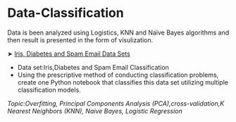 # Data-Classification
Data is been analyzed using Logistics, KNN and Naïve Bayes algorithms and then result is presented in the form of visulization.

➤ [Iris, Diabetes and Spam Email Data Sets](Dimonds.ipynb) 
- Data set:Iris,Diabetes and Spam Email Classification
- Using the prescriptive method of conducting classification problems, create one Python notebook that classifies this data set utilizing multiple classification models.

*Topic:Overfitting, Principal Components Analysis (PCA),cross-validation,K Nearest Neighbors (KNN), Naive Bayes, Logistic Regression*
